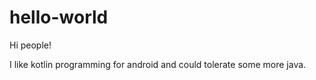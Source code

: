 # hello-world


Hi people!

I like kotlin programming for android and 
could tolerate some more java.
